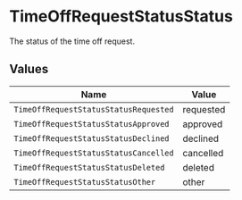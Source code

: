 # TimeOffRequestStatusStatus

The status of the time off request.


## Values

| Name                                  | Value                                 |
| ------------------------------------- | ------------------------------------- |
| `TimeOffRequestStatusStatusRequested` | requested                             |
| `TimeOffRequestStatusStatusApproved`  | approved                              |
| `TimeOffRequestStatusStatusDeclined`  | declined                              |
| `TimeOffRequestStatusStatusCancelled` | cancelled                             |
| `TimeOffRequestStatusStatusDeleted`   | deleted                               |
| `TimeOffRequestStatusStatusOther`     | other                                 |